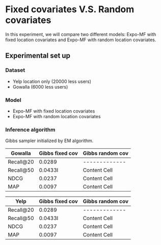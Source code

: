 # Fixed covariates V.S. Random covariates

In this experiment, we will compare two different models: Expo-MF with fixed location covariates and Expo-MF with random location covariates.

## Experimental set up

### Dataset
* Yelp location only (20000 less users)
* Gowalla (6000 less users)

### Model
* Expo-MF with fixed location covariates
* Expo-MF with random location covariates

### Inference algorithm
Gibbs sampler initialized by EM algorithm.


| Gowalla    | Gibbs fixed cov | Gibbs random cov   |
| ---------- | --------------- | ------------------ |
| Recall@20  | 0.0289          | -------------      |
| Recall@50  | 0.0433l         | Content Cell       |
| NDCG       | 0.0237          | Content Cell       |
| MAP        | 0.0097          | Content Cell       |


|Yelp        | Gibbs fixed cov | Gibbs random cov   |
| ---------- | --------------- | ------------------ |
| Recall@20  | 0.0289          | -------------      |
| Recall@50  | 0.0433l         | Content Cell       |
| NDCG       | 0.0237          | Content Cell       |
| MAP        | 0.0097          | Content Cell       |
